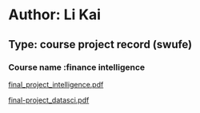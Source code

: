 # Author: Li Kai 
## Type: course project record (swufe)


### Course name :finance intelligence 

[final_project_intelligence.pdf](http://nanyong.github.io/final_project.pdf.pdf)


[final-project_datasci.pdf](http://nanyong.github.io/fianal-project_datasci.pdf.pdf)
